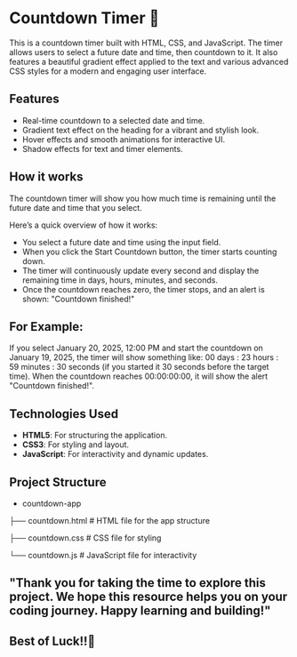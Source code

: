 
# Countdown Timer 🚀

This is a countdown timer built with HTML, CSS, and JavaScript. The timer allows users to select a future date and time, then countdown to it. It also features a 
beautiful gradient effect applied to the text and various advanced CSS styles for a modern and engaging user interface.

## Features
- Real-time countdown to a selected date and time.
- Gradient text effect on the heading for a vibrant and stylish look.
- Hover effects and smooth animations for interactive UI.
- Shadow effects for text and timer elements.

## How it works
The countdown timer will show you how much time is remaining until the future date and time that you select.
  
Here’s a quick overview of how it works:

- You select a future date and time using the input field.
- When you click the Start Countdown button, the timer starts counting down.
- The timer will continuously update every second and display the remaining time in days, hours, minutes, and seconds.
- Once the countdown reaches zero, the timer stops, and an alert is shown: "Countdown finished!"

## For Example:
If you select January 20, 2025, 12:00 PM and start the countdown on January 19, 2025, the timer will show something like:
00 days : 23 hours : 59 minutes : 30 seconds (if you started it 30 seconds before the target time).
When the countdown reaches 00:00:00:00, it will show the alert "Countdown finished!".

## Technologies Used

- **HTML5**: For structuring the application.
- **CSS3**: For styling and layout.
- **JavaScript**: For interactivity and dynamic updates.

## Project Structure
- countdown-app
  
├── countdown.html      # HTML file for the app structure

├── countdown.css       # CSS file for styling

└── countdown.js       # JavaScript file for interactivity


## "Thank you for taking the time to explore this project. We hope this resource helps you on your coding journey. Happy learning and building!" 

## Best of Luck!!🖤
